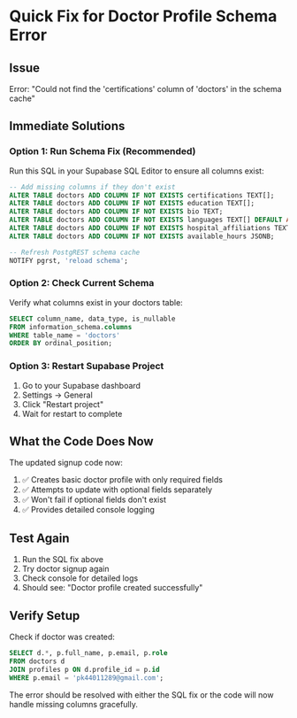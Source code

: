 # Quick Fix for Doctor Profile Schema Error

## Issue
Error: "Could not find the 'certifications' column of 'doctors' in the schema cache"

## Immediate Solutions

### Option 1: Run Schema Fix (Recommended)
Run this SQL in your Supabase SQL Editor to ensure all columns exist:

```sql
-- Add missing columns if they don't exist
ALTER TABLE doctors ADD COLUMN IF NOT EXISTS certifications TEXT[];
ALTER TABLE doctors ADD COLUMN IF NOT EXISTS education TEXT[];
ALTER TABLE doctors ADD COLUMN IF NOT EXISTS bio TEXT;
ALTER TABLE doctors ADD COLUMN IF NOT EXISTS languages TEXT[] DEFAULT ARRAY['English'];
ALTER TABLE doctors ADD COLUMN IF NOT EXISTS hospital_affiliations TEXT[];
ALTER TABLE doctors ADD COLUMN IF NOT EXISTS available_hours JSONB;

-- Refresh PostgREST schema cache
NOTIFY pgrst, 'reload schema';
```

### Option 2: Check Current Schema
Verify what columns exist in your doctors table:

```sql
SELECT column_name, data_type, is_nullable 
FROM information_schema.columns 
WHERE table_name = 'doctors' 
ORDER BY ordinal_position;
```

### Option 3: Restart Supabase Project
1. Go to your Supabase dashboard
2. Settings → General
3. Click "Restart project"
4. Wait for restart to complete

## What the Code Does Now

The updated signup code now:
1. ✅ Creates basic doctor profile with only required fields
2. ✅ Attempts to update with optional fields separately
3. ✅ Won't fail if optional fields don't exist
4. ✅ Provides detailed console logging

## Test Again

1. Run the SQL fix above
2. Try doctor signup again
3. Check console for detailed logs
4. Should see: "Doctor profile created successfully"

## Verify Setup

Check if doctor was created:

```sql
SELECT d.*, p.full_name, p.email, p.role 
FROM doctors d 
JOIN profiles p ON d.profile_id = p.id 
WHERE p.email = 'pk44011289@gmail.com';
```

The error should be resolved with either the SQL fix or the code will now handle missing columns gracefully.
